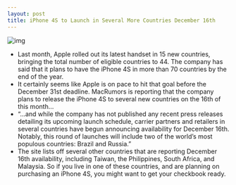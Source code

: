 ```yaml
---
layout: post
title: iPhone 4S to Launch in Several More Countries December 16th
---
```

![img](http://media.idownloadblog.com/wp-content/uploads/2011/12/iphone-4s-12.16.jpg)
* Last month, Apple rolled out its latest handset in 15 new countries, bringing the total number of eligible countries to 44. The company has said that it plans to have the iPhone 4S in more than 70 countries by the end of the year.
* It certainly seems like Apple is on pace to hit that goal before the December 31st deadline. MacRumors is reporting that the company plans to release the iPhone 4S to several new countries on the 16th of this month…
* “…and while the company has not published any recent press releases detailing its upcoming launch schedule, carrier partners and retailers in several countries have begun announcing availability for December 16th. Notably, this round of launches will include two of the world’s most populous countries: Brazil and Russia.”
* The site lists off several other countries that are reporting December 16th availability, including Taiwan, the Philippines, South Africa, and Malaysia. So if you live in one of these countries, and are planning on purchasing an iPhone 4S, you might want to get your checkbook ready.

